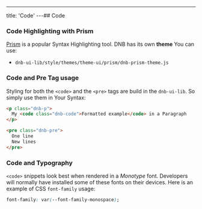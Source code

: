---

title: 'Code'
---## Code

### Code Highlighting with Prism

[Prism](https://prismjs.com) is a popular Syntax Highlighting tool. DNB has its own **theme** You can use:

- `dnb-ui-lib/style/themes/theme-ui/prism/dnb-prism-theme.js`

### Code and Pre Tag usage

Styling for both the `<code>` and the `<pre>` tags are build in the `dnb-ui-lib`.
So simply use them in Your Syntax:

```html
<p class="dnb-p">
  My <code class="dnb-code">Formatted example</code> in a Paragraph
</p>

<pre class="dnb-pre">
  One line
  New lines
</pre>
```

### Code and Typography

`<code>` snippets look best when rendered in a _Monotype_ font. Developers will normally have installed some of these fonts on their devices. Here is an example of CSS `font-family` usage:

```css
font-family: var(--font-family-monospace);
```
